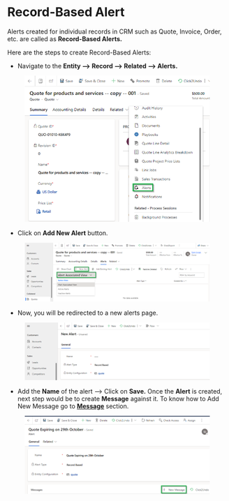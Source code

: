 # Record-Based Alert

Alerts created for individual records in CRM such as Quote, Invoice, Order, etc. are called as **Record-Based Alerts.**&#x20;

Here are the steps to create Record-Based Alerts:

* Navigate to the **Entity --> Record --> Related --> Alerts.** &#x20;

<figure><img src="../../../.gitbook/assets/1 (128).png" alt=""><figcaption></figcaption></figure>

* Click on **Add New Alert** button.

<figure><img src="../../../.gitbook/assets/2 (44).png" alt=""><figcaption></figcaption></figure>

* Now, you will be redirected to a new alerts page.

<figure><img src="../../../.gitbook/assets/3 (14).png" alt=""><figcaption></figcaption></figure>

* Add the **Name** of the alert --> Click on **Save.** Once the **Alert** is created, next step would be to create **Message** against it. To know how to Add New Message go to [**Message**](https://docs.inogic.com/alerts4dynamics/configuration/messages) section.

<figure><img src="../../../.gitbook/assets/4 (12).png" alt=""><figcaption></figcaption></figure>
